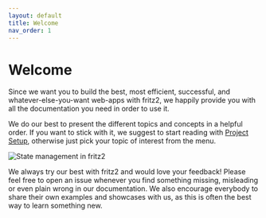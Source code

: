 ```yaml
---
layout: default
title: Welcome
nav_order: 1
---
```

# Welcome

Since we want you to build the best, most efficient, successful, and whatever-else-you-want web-apps with fritz2, we happily provide you with all the documentation you need in order to use it.

We do our best to present the different topics and concepts in a helpful order. If you want to stick with it, we suggest to start reading with [Project Setup](ProjectSetup.html), otherwise just pick your topic of interest from the menu.

![State management in fritz2](https://www.fritz2.dev/static/fritz2_state.001.png)

We always try our best with fritz2 and would love your feedback! Please feel free to open an issue whenever you find something missing, misleading or even plain wrong in our documentation. We also encourage everybody to share their own examples and showcases with us, as this is often the best way to learn something new.
